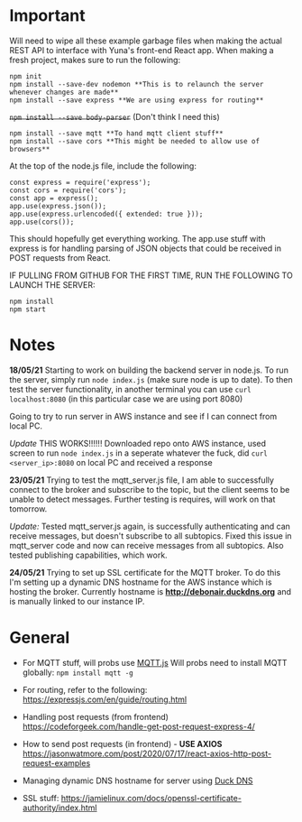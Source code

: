 Important
=========
Will need to wipe all these example garbage files when making the actual REST API to interface with Yuna's front-end React app. When making a fresh project, makes sure to run the following:
```
npm init
npm install --save-dev nodemon **This is to relaunch the server whenever changes are made**
npm install --save express **We are using express for routing**
```
<del>`npm install --save body-parser`</del> (Don't think I need this)
```
npm install --save mqtt **To hand mqtt client stuff**
npm install --save cors **This might be needed to allow use of browsers**
```

At the top of the node.js file, include the following:
```
const express = require('express');
const cors = require('cors');
const app = express();
app.use(express.json());
app.use(express.urlencoded({ extended: true }));
app.use(cors());
```
This should hopefully get everything working.
The app.use stuff with express is for handling parsing of JSON objects that could be received in POST requests from React.

IF PULLING FROM GITHUB FOR THE FIRST TIME, RUN THE FOLLOWING TO LAUNCH THE SERVER:
```
npm install
npm start
```

Notes
=====
**18/05/21**
Starting to work on building the backend server in node.js.
To run the server, simply run `node index.js` (make sure node is up to date).
To then test the server functionality, in another terminal you can use `curl localhost:8080` (in this particular case we are using port 8080)

Going to try to run server in AWS instance and see if I can connect from local PC.

*Update* THIS WORKS!!!!!!
Downloaded repo onto AWS instance, used screen to run `node index.js` in a seperate whatever the fuck, did `curl <server_ip>:8080` on local PC and received a response

**23/05/21**
Trying to test the mqtt_server.js file, I am able to successfully connect to the broker and subscribe to the topic, but the client seems to be unable to detect messages. Further testing is requires, will work on that tomorrow.

*Update:*
Tested mqtt_server.js again, is successfully authenticating and can receive messages, but doesn't subscribe to all subtopics. Fixed this issue in mqtt_server code and now can receive messages from all subtopics. Also tested publishing capabilities, which work.

**24/05/21**
Trying to set up SSL certificate for the MQTT broker. To do this I'm setting up a dynamic DNS hostname for the AWS instance which is hosting the broker. Currently hostname is **http://debonair.duckdns.org** and is manually linked to our instance IP.

General
=======
- For MQTT stuff, will probs use [MQTT.js](https://www.npmjs.com/package/mqtt#api)
Will probs need to install MQTT globally: `npm install mqtt -g`

- For routing, refer to the following: https://expressjs.com/en/guide/routing.html

- Handling post requests (from frontend)
https://codeforgeek.com/handle-get-post-request-express-4/

- How to send post requests (in frontend) - **USE AXIOS**
https://jasonwatmore.com/post/2020/07/17/react-axios-http-post-request-examples

- Managing dynamic DNS hostname for server using [Duck DNS](https://www.duckdns.org/)

- SSL stuff: https://jamielinux.com/docs/openssl-certificate-authority/index.html